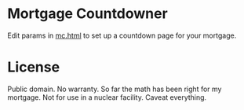 # Mortgage Countdowner

Edit params in [mc.html](mc.html) to set up a countdown page for your mortgage.

# License

Public domain. No warranty. So far the math has been right for my mortgage. Not for use in a nuclear facility. Caveat everything.
